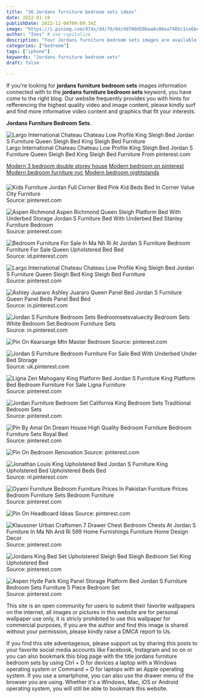 ```yaml
---
title: "36 Jordans furniture bedroom sets ideas"
date: 2022-01-19
publishDate: 2022-12-04T00:09:34Z
image: "https://i.pinimg.com/474x/dd/70/0d/dd700d50baa8c00aa748bc1ce6bcc1f5.jpg"
author: "Ines" # use capitalize
description: "Your Jordans furniture bedroom sets images are available in this site. Jordans furniture bedroom sets are a topic that is being searched for and liked by netizens today. You can Get the Jordans furniture bedroom sets files here. Find and Download all royalty-free photos."
categories: ["bedroom"]
tags: ["iphone"]
keywords: "Jordans furniture bedroom sets"
draft: false

---
```


If you're looking for **jordans furniture bedroom sets** images information connected with to the **jordans furniture bedroom sets** keyword, you have come to the right  blog.  Our website frequently  provides you with  hints  for refferencing  the highest  quality video and image  content, please kindly surf and find more informative video content and graphics  that fit your interests.

**Jordans Furniture Bedroom Sets**. 

![Largo International Chateau Chateau Low Profile King Sleigh Bed Jordan S Furniture Queen Sleigh Bed King Sleigh Bed Furniture](https://i.pinimg.com/originals/ab/77/48/ab77488e098908625c494feb12b2cd3c.jpg "Largo International Chateau Chateau Low Profile King Sleigh Bed Jordan S Furniture Queen Sleigh Bed King Sleigh Bed Furniture")
Largo International Chateau Chateau Low Profile King Sleigh Bed Jordan S Furniture Queen Sleigh Bed King Sleigh Bed Furniture From pinterest.com

[Modern 3 bedroom double storey house](/modern-3-bedroom-double-storey-house/)
[Modern bedroom on pinterest](/modern-bedroom-on-pinterest/)
[Modern bedroom furniture nyc](/modern-bedroom-furniture-nyc/)
[Modern bedroom nightstands](/modern-bedroom-nightstands/)



### 

 


![Kids Furniture Jordan Full Corner Bed Pink Kid Beds Bed In Corner Value City Furniture](https://i.pinimg.com/originals/0f/a7/00/0fa7004b488933fdcbfe9b809514b00d.jpg "Kids Furniture Jordan Full Corner Bed Pink Kid Beds Bed In Corner Value City Furniture")
Source: pinterest.com

 

![Aspen Richmond Aspen Richmond Queen Sleigh Platform Bed With Underbed Storage Jordan S Furniture Bed With Underbed Bed Stanley Furniture Bedroom](https://i.pinimg.com/originals/57/61/78/576178e8ee136348963d07fd74f7be66.jpg "Aspen Richmond Aspen Richmond Queen Sleigh Platform Bed With Underbed Storage Jordan S Furniture Bed With Underbed Bed Stanley Furniture Bedroom")
Source: pinterest.com

 

![Bedroom Furniture For Sale In Ma Nh Ri At Jordan S Furniture Bedroom Furniture For Sale Queen Upholstered Bed Bed](https://i.pinimg.com/originals/21/c5/01/21c50152c59cdb9d9b2efa2a22e93cd0.jpg "Bedroom Furniture For Sale In Ma Nh Ri At Jordan S Furniture Bedroom Furniture For Sale Queen Upholstered Bed Bed")
Source: id.pinterest.com

 

![Largo International Chateau Chateau Low Profile King Sleigh Bed Jordan S Furniture Queen Sleigh Bed King Sleigh Bed Furniture](https://i.pinimg.com/originals/ab/77/48/ab77488e098908625c494feb12b2cd3c.jpg "Largo International Chateau Chateau Low Profile King Sleigh Bed Jordan S Furniture Queen Sleigh Bed King Sleigh Bed Furniture")
Source: pinterest.com

 

![Ashley Juararo Ashley Juararo Queen Panel Bed Jordan S Furniture Queen Panel Beds Panel Bed Bed](https://i.pinimg.com/564x/99/d5/6d/99d56dc5a8a4245c6a39aff370c81bc7.jpg "Ashley Juararo Ashley Juararo Queen Panel Bed Jordan S Furniture Queen Panel Beds Panel Bed Bed")
Source: in.pinterest.com

 

![Jordan S Furniture Bedroom Sets Bedroomsetsvaluecity Bedroom Sets White Bedroom Set Bedroom Furniture Sets](https://i.pinimg.com/736x/0d/c3/d2/0dc3d268e9f4ff27f299e4a8557f6b78.jpg "Jordan S Furniture Bedroom Sets Bedroomsetsvaluecity Bedroom Sets White Bedroom Set Bedroom Furniture Sets")
Source: in.pinterest.com

 

![Pin On Kearsarge Mtn Master Bedroom](https://i.pinimg.com/474x/47/f7/22/47f722637c3a811a6ad79d7e4663a76d.jpg "Pin On Kearsarge Mtn Master Bedroom")
Source: pinterest.com

 

![Jordan S Furniture Bedroom Furniture For Sale Bed With Underbed Under Bed Storage](https://i.pinimg.com/originals/d7/08/3d/d7083d916b39db11a0143ee970ddfd01.jpg "Jordan S Furniture Bedroom Furniture For Sale Bed With Underbed Under Bed Storage")
Source: uk.pinterest.com

 

![Ligna Zen Mahogany King Platform Bed Jordan S Furniture King Platform Bed Bedroom Furniture For Sale Ligna Furniture](https://i.pinimg.com/736x/bd/a2/96/bda2965cf1a4ac33c3c0bf3228cfb928--ligna-furniture-cat-bedroom.jpg "Ligna Zen Mahogany King Platform Bed Jordan S Furniture King Platform Bed Bedroom Furniture For Sale Ligna Furniture")
Source: pinterest.com

 

![Jordan Furniture Bedroom Set California King Bedroom Sets Traditional Bedroom Sets](https://i.pinimg.com/originals/cf/27/a4/cf27a4da58c54525053683023d6cd351.jpg "Jordan Furniture Bedroom Set California King Bedroom Sets Traditional Bedroom Sets")
Source: pinterest.com

 

![Pin By Amal On Dream House High Quality Bedroom Furniture Bedroom Furniture Sets Royal Bed](https://i.pinimg.com/originals/83/7a/34/837a3488d807c3aaae14424ecfb9d91c.jpg "Pin By Amal On Dream House High Quality Bedroom Furniture Bedroom Furniture Sets Royal Bed")
Source: pinterest.com

 

![Pin On Bedroom Renovation](https://i.pinimg.com/736x/78/f9/66/78f966e66b3af8f6c15c3889bb351165.jpg "Pin On Bedroom Renovation")
Source: pinterest.com

 

![Jonathan Louis King Upholstered Bed Jordan S Furniture King Upholstered Bed Upholstered Beds Bed](https://i.pinimg.com/originals/e5/d9/c9/e5d9c976f45f73b00167d62a694653f2.jpg "Jonathan Louis King Upholstered Bed Jordan S Furniture King Upholstered Bed Upholstered Beds Bed")
Source: nl.pinterest.com

 

![Oyami Furniture Bedroom Furniture Prices In Pakistan Furniture Prices Bedroom Furniture Sets Bedroom Furniture](https://i.pinimg.com/474x/07/d1/da/07d1da3a88300935a70dc390fcfbacd6--bedroom-furniture-pakistan.jpg "Oyami Furniture Bedroom Furniture Prices In Pakistan Furniture Prices Bedroom Furniture Sets Bedroom Furniture")
Source: pinterest.com

 

![Pin On Headboard Ideas](https://i.pinimg.com/474x/58/16/8b/58168bef0e5676f2cfe27c4d3913936d.jpg "Pin On Headboard Ideas")
Source: pinterest.com

 

![Klaussner Urban Craftsmen 7 Drawer Chest Bedroom Chests At Jordan S Furniture In Ma Nh And Ri 599 Home Furnishings Furniture Home Design Decor](https://i.pinimg.com/originals/d9/4a/9f/d94a9f8dbcc52e5288a42cde3b8076f2.jpg "Klaussner Urban Craftsmen 7 Drawer Chest Bedroom Chests At Jordan S Furniture In Ma Nh And Ri 599 Home Furnishings Furniture Home Design Decor")
Source: pinterest.com

 

![Jordans King Bed Set Upholstered Sleigh Bed Sleigh Bedroom Set King Upholstered Bed](https://i.pinimg.com/474x/16/7c/31/167c317585fac67bbc0ca375ea37c34d.jpg "Jordans King Bed Set Upholstered Sleigh Bed Sleigh Bedroom Set King Upholstered Bed")
Source: pinterest.com

 

![Aspen Hyde Park King Panel Storage Platform Bed Jordan S Furniture Bedroom Sets Furniture 5 Piece Bedroom Set](https://i.pinimg.com/474x/dd/70/0d/dd700d50baa8c00aa748bc1ce6bcc1f5.jpg "Aspen Hyde Park King Panel Storage Platform Bed Jordan S Furniture Bedroom Sets Furniture 5 Piece Bedroom Set")
Source: pinterest.com

 

This site is an open community for users to submit their favorite wallpapers on the internet, all images or pictures in this website are for personal wallpaper use only, it is stricly prohibited to use this wallpaper for commercial purposes, if you are the author and find this image is shared without your permission, please kindly raise a DMCA report to Us.

If you find this site adventageous, please support us by sharing this posts to your favorite social media accounts like Facebook, Instagram and so on or you can also bookmark this blog page with the title jordans furniture bedroom sets by using Ctrl + D for devices a laptop with a Windows operating system or Command + D for laptops with an Apple operating system. If you use a smartphone, you can also use the drawer menu of the browser you are using. Whether it's a Windows, Mac, iOS or Android operating system, you will still be able to bookmark this website.
